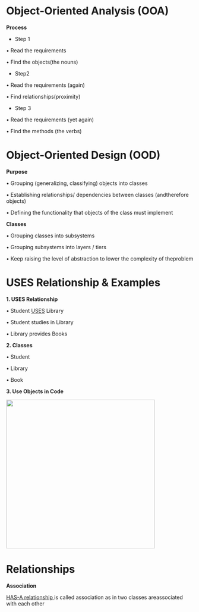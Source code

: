 # Object-Oriented Analysis (OOA)

 <b> Process </b>
  
- Step 1

• Read the requirements

• Find the objects(the nouns)

- Step2

• Read the requirements (again)

• Find relationships(proximity)

- Step 3

• Read the requirements (yet again)

• Find the methods (the verbs)


# Object-Oriented Design (OOD)

<b>   Purpose   </b>

• Grouping (generalizing, classifying) objects into classes

• Establishing relationships/ dependencies between classes (andtherefore objects)

• Defining the functionality that objects of the class must implement


<b> Classes </b>

• Grouping classes into subsystems

• Grouping subsystems into layers / tiers

• Keep raising the level of abstraction to lower the complexity of theproblem


# USES Relationship & Examples

<b> 1. USES Relationship </b>

• Student <u>USES</u> Library

• Student studies in Library

• Library provides Books


<b> 2. Classes </b>

• Student  

• Library

• Book


<b> 3. Use Objects in Code </b>

<image src='image.png' width='400px'>
 

# Relationships

<b> Association</b>

<u> HAS-A relationship </u> is called association as in two classes areassociated with each other
